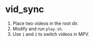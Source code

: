 # vid_sync

1. Place two videos in the root dir.
2. Modify and run `play.sh`.
3. Use `1` and `2` to switch videos in MPV.

